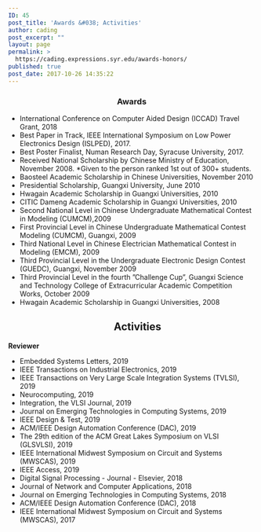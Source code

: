 ```yaml
---
ID: 45
post_title: 'Awards &#038; Activities'
author: cading
post_excerpt: ""
layout: page
permalink: >
  https://cading.expressions.syr.edu/awards-honors/
published: true
post_date: 2017-10-26 14:35:22
---
```

<h3 style="text-align: center;">Awards</h3>
<ul>
 	<li>International Conference on Computer Aided Design (ICCAD) Travel Grant, 2018</li>
 	<li>Best Paper in Track, IEEE International Symposium on Low Power Electronics Design (ISLPED), 2017.</li>
 	<li>Best Poster Finalist, Numan Research Day, Syracuse University, 2017.</li>
 	<li>Received National Scholarship by Chinese Ministry of Education, November 2008. *Given to the person ranked 1st out of 300+ students.</li>
 	<li>Baosteel Academic Scholarship in Chinese Universities, November 2010</li>
 	<li>Presidential Scholarship, Guangxi University, June 2010</li>
 	<li>Hwagain Academic Scholarship in Guangxi Universities, 2010</li>
 	<li>CITIC Dameng Academic Scholarship in Guangxi Universities, 2010</li>
 	<li>Second National Level in Chinese Undergraduate Mathematical Contest in Modeling (CUMCM),2009</li>
 	<li>First Provincial Level in Chinese Undergraduate Mathematical Contest Modeling (CUMCM), Guangxi, 2009</li>
 	<li>Third National Level in Chinese Electrician Mathematical Contest in Modeling (EMCM), 2009</li>
 	<li>Third Provincial Level in the Undergraduate Electronic Design Contest (GUEDC), Guangxi, November 2009</li>
 	<li>Third Provincial Level in the fourth ”Challenge Cup”, Guangxi Science and Technology College of Extracurricular Academic Competition Works, October 2009</li>
 	<li>Hwagain Academic Scholarship in Guangxi Universities, 2008
<h2 style="text-align: center;">Activities</h2>
</li>
</ul>
<strong>Reviewer</strong>
<ul>
 	<li>Embedded Systems Letters, 2019</li>
 	<li>IEEE Transactions on Industrial Electronics, 2019</li>
 	<li>IEEE Transactions on Very Large Scale Integration Systems (TVLSI), 2019</li>
 	<li>Neurocomputing, 2019</li>
 	<li>Integration, the VLSI Journal, 2019</li>
 	<li>Journal on Emerging Technologies in Computing Systems, 2019</li>
 	<li><span class="markhosqpfuwo" data-markjs="true" data-ogac="" data-ogab="" data-ogsc="" data-ogsb="">IEEE</span> <span class="marksckriofe6" data-markjs="true" data-ogac="" data-ogab="" data-ogsc="" data-ogsb="">Design</span> &amp; <span class="markdbaoedbik" data-markjs="true" data-ogac="" data-ogab="" data-ogsc="" data-ogsb="">Test, 2019</span></li>
 	<li>ACM/IEEE Design Automation Conference (DAC), 2019</li>
 	<li>The 29th edition of the ACM Great Lakes Symposium on VLSI (GLSVLSI), 2019</li>
 	<li>IEEE International Midwest Symposium on Circuit and Systems (MWSCAS), 2019</li>
 	<li>IEEE Access, 2019</li>
 	<li>Digital Signal Processing - Journal - Elsevier, 2018</li>
 	<li>Journal of Network and Computer Applications, 2018</li>
 	<li>Journal on Emerging Technologies in Computing Systems, 2018</li>
 	<li>ACM/IEEE Design Automation Conference (DAC), 2018</li>
 	<li>IEEE International Midwest Symposium on Circuit and Systems (MWSCAS), 2017</li>
</ul>
<audio style="display: none;" controls="controls"></audio>